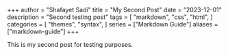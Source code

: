 +++
author = "Shafayet Sadi"
title = "My Second Post"
date = "2023-12-01"
description = "Second testing post"
tags = [
    "markdown",
    "css",
    "html",
]
categories = [
    "themes",
    "syntax",
]
series = ["Markdown Guide"]
aliases = ["markdown-guide"]
+++


This is my second post for testing purposes.